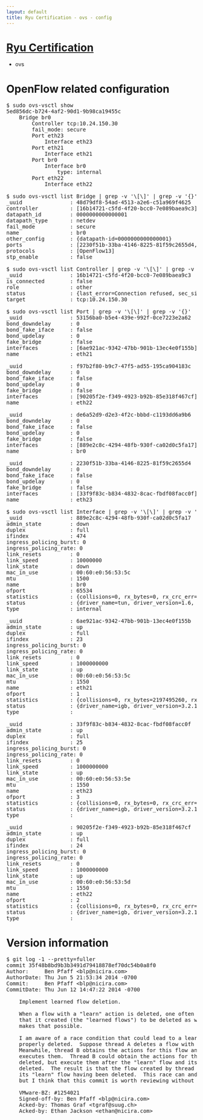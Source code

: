 ```yaml
---
layout: default
title: Ryu Certification - ovs - config
---
```

# [Ryu Certification](http://osrg.github.io/ryu/certification.html)
* ovs 

# OpenFlow related configuration
<pre>
$ sudo ovs-vsctl show
5ed856dc-b724-4af2-90d1-9b98ca19455c
    Bridge br0
        Controller tcp:10.24.150.30
        fail_mode: secure
        Port eth23
            Interface eth23
        Port eth21
            Interface eth21
        Port br0
            Interface br0
                type: internal
        Port eth22
            Interface eth22

$ sudo ovs-vsctl list Bridge | grep -v '\[\]' | grep -v '{}'
_uuid               : 48d79df8-54ad-4513-a2e6-c51a969f4625
controller          : [16b14721-c5fd-4f20-bcc0-7e089baea9c3]
datapath_id         : 0000000000000001
datapath_type       : netdev
fail_mode           : secure
name                : br0
other_config        : {datapath-id=0000000000000001}
ports               : [2230f51b-33ba-4146-8225-81f59c2655d4, 53156ba0-b5e4-439e-992f-0ce7223e2a62, de6a52d9-d2e3-4f2c-bbbd-c1193dd6a9b6, f97b2f80-b9c7-47f5-ad55-195ca904183c]
protocols           : [OpenFlow13]
stp_enable          : false

$ sudo ovs-vsctl list Controller | grep -v '\[\]' | grep -v '{}'
_uuid               : 16b14721-c5fd-4f20-bcc0-7e089baea9c3
is_connected        : false
role                : other
status              : {last_error=Connection refused, sec_since_connect=972, sec_since_disconnect=1, state=BACKOFF}
target              : tcp:10.24.150.30

$ sudo ovs-vsctl list Port | grep -v '\[\]' | grep -v '{}'
_uuid               : 53156ba0-b5e4-439e-992f-0ce7223e2a62
bond_downdelay      : 0
bond_fake_iface     : false
bond_updelay        : 0
fake_bridge         : false
interfaces          : [6ae921ac-9342-47bb-901b-13ec4e0f155b]
name                : eth21

_uuid               : f97b2f80-b9c7-47f5-ad55-195ca904183c
bond_downdelay      : 0
bond_fake_iface     : false
bond_updelay        : 0
fake_bridge         : false
interfaces          : [90205f2e-f349-4923-b92b-85e318f467cf]
name                : eth22

_uuid               : de6a52d9-d2e3-4f2c-bbbd-c1193dd6a9b6
bond_downdelay      : 0
bond_fake_iface     : false
bond_updelay        : 0
fake_bridge         : false
interfaces          : [889e2c8c-4294-48fb-930f-ca02d0c5fa17]
name                : br0

_uuid               : 2230f51b-33ba-4146-8225-81f59c2655d4
bond_downdelay      : 0
bond_fake_iface     : false
bond_updelay        : 0
fake_bridge         : false
interfaces          : [33f9f83c-b834-4832-8cac-fbdf08facc0f]
name                : eth23

$ sudo ovs-vsctl list Interface | grep -v '\[\]' | grep -v '{}'
_uuid               : 889e2c8c-4294-48fb-930f-ca02d0c5fa17
admin_state         : down
duplex              : full
ifindex             : 474
ingress_policing_burst: 0
ingress_policing_rate: 0
link_resets         : 0
link_speed          : 10000000
link_state          : down
mac_in_use          : 00:60:e0:56:53:5c
mtu                 : 1500
name                : br0
ofport              : 65534
statistics          : {collisions=0, rx_bytes=0, rx_crc_err=0, rx_dropped=0, rx_errors=0, rx_frame_err=0, rx_over_err=0, rx_packets=0, tx_bytes=0, tx_dropped=0, tx_errors=0, tx_packets=0}
status              : {driver_name=tun, driver_version=1.6, firmware_version=N/A}
type                : internal

_uuid               : 6ae921ac-9342-47bb-901b-13ec4e0f155b
admin_state         : up
duplex              : full
ifindex             : 23
ingress_policing_burst: 0
ingress_policing_rate: 0
link_resets         : 0
link_speed          : 1000000000
link_state          : up
mac_in_use          : 00:60:e0:56:53:5c
mtu                 : 1550
name                : eth21
ofport              : 1
statistics          : {collisions=0, rx_bytes=2197495260, rx_crc_err=0, rx_dropped=0, rx_errors=0, rx_frame_err=0, rx_over_err=0, rx_packets=27310080, tx_bytes=0, tx_dropped=0, tx_errors=0, tx_packets=0}
status              : {driver_name=igb, driver_version=3.2.10-k, firmware_version=2.10-9}
type                : 

_uuid               : 33f9f83c-b834-4832-8cac-fbdf08facc0f
admin_state         : up
duplex              : full
ifindex             : 25
ingress_policing_burst: 0
ingress_policing_rate: 0
link_resets         : 0
link_speed          : 1000000000
link_state          : up
mac_in_use          : 00:60:e0:56:53:5e
mtu                 : 1550
name                : eth23
ofport              : 3
statistics          : {collisions=0, rx_bytes=0, rx_crc_err=0, rx_dropped=0, rx_errors=0, rx_frame_err=0, rx_over_err=0, rx_packets=0, tx_bytes=2759245408, tx_dropped=0, tx_errors=0, tx_packets=7566120}
status              : {driver_name=igb, driver_version=3.2.10-k, firmware_version=2.10-9}
type                : 

_uuid               : 90205f2e-f349-4923-b92b-85e318f467cf
admin_state         : up
duplex              : full
ifindex             : 24
ingress_policing_burst: 0
ingress_policing_rate: 0
link_resets         : 0
link_speed          : 1000000000
link_state          : up
mac_in_use          : 00:60:e0:56:53:5d
mtu                 : 1550
name                : eth22
ofport              : 2
statistics          : {collisions=0, rx_bytes=0, rx_crc_err=0, rx_dropped=0, rx_errors=0, rx_frame_err=0, rx_over_err=0, rx_packets=0, tx_bytes=2067339472, tx_dropped=0, tx_errors=0, tx_packets=12859386}
status              : {driver_name=igb, driver_version=3.2.10-k, firmware_version=2.10-9}
type                : 
</pre>

# Version information
<pre>
$ git log -1 --pretty=fuller
commit 35f48b8bd9b3b3491d79418878ef70dc54b0a8f0
Author:     Ben Pfaff &lt;blp@nicira.com&gt;
AuthorDate: Thu Jun 5 21:53:34 2014 -0700
Commit:     Ben Pfaff &lt;blp@nicira.com&gt;
CommitDate: Thu Jun 12 14:47:22 2014 -0700

    Implement learned flow deletion.
    
    When a flow with a &quot;learn&quot; action is deleted, one often wants the flows
    that it created &#40;the &quot;learned flows&quot;&#41; to be deleted as well.  This commit
    makes that possible.
    
    I am aware of a race condition that could lead to a learned flow not being
    properly deleted.  Suppose thread A deletes a flow with a &quot;learn&quot; action.
    Meanwhile, thread B obtains the actions for this flow and translates and
    executes them.  Thread B could obtain the actions for the flow before it is
    deleted, but execute them after the &quot;learn&quot; flow and its learned flows are
    deleted.  The result is that the flow created by thread B persists despite
    its &quot;learn&quot; flow having been deleted.  This race can and should be fixed,
    but I think that this commit is worth reviewing without it.
    
    VMware-BZ: #1254021
    Signed-off-by: Ben Pfaff &lt;blp@nicira.com&gt;
    Acked-by: Thomas Graf &lt;tgraf@suug.ch&gt;
    Acked-by: Ethan Jackson &lt;ethan@nicira.com&gt;
</pre>
